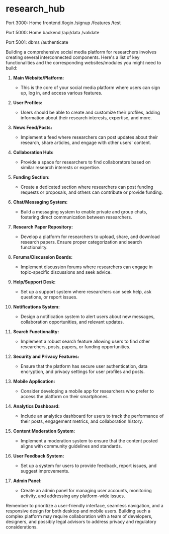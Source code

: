 # research_hub

Port 3000: Home frontend
/login
/signup
/features
/test

Port 5000: Home backend
/api/data
/validate

Port 5001: dbms
/authenticate







Building a comprehensive social media platform for researchers involves creating several interconnected components. Here's a list of key functionalities and the corresponding websites/modules you might need to build:

1. **Main Website/Platform:**
   - This is the core of your social media platform where users can sign up, log in, and access various features.

2. **User Profiles:**
   - Users should be able to create and customize their profiles, adding information about their research interests, expertise, and more.

3. **News Feed/Posts:**
   - Implement a feed where researchers can post updates about their research, share articles, and engage with other users' content.

4. **Collaboration Hub:**
   - Provide a space for researchers to find collaborators based on similar research interests or expertise.

5. **Funding Section:**
   - Create a dedicated section where researchers can post funding requests or proposals, and others can contribute or provide funding.

6. **Chat/Messaging System:**
   - Build a messaging system to enable private and group chats, fostering direct communication between researchers.

7. **Research Paper Repository:**
   - Develop a platform for researchers to upload, share, and download research papers. Ensure proper categorization and search functionality.

8. **Forums/Discussion Boards:**
   - Implement discussion forums where researchers can engage in topic-specific discussions and seek advice.

9. **Help/Support Desk:**
   - Set up a support system where researchers can seek help, ask questions, or report issues.

10. **Notifications System:**
    - Design a notification system to alert users about new messages, collaboration opportunities, and relevant updates.

11. **Search Functionality:**
    - Implement a robust search feature allowing users to find other researchers, posts, papers, or funding opportunities.

12. **Security and Privacy Features:**
    - Ensure that the platform has secure user authentication, data encryption, and privacy settings for user profiles and posts.

13. **Mobile Application:**
    - Consider developing a mobile app for researchers who prefer to access the platform on their smartphones.

14. **Analytics Dashboard:**
    - Include an analytics dashboard for users to track the performance of their posts, engagement metrics, and collaboration history.

15. **Content Moderation System:**
    - Implement a moderation system to ensure that the content posted aligns with community guidelines and standards.

16. **User Feedback System:**
    - Set up a system for users to provide feedback, report issues, and suggest improvements.

17. **Admin Panel:**
    - Create an admin panel for managing user accounts, monitoring activity, and addressing any platform-wide issues.

Remember to prioritize a user-friendly interface, seamless navigation, and a responsive design for both desktop and mobile users. Building such a complex platform may require collaboration with a team of developers, designers, and possibly legal advisors to address privacy and regulatory considerations.